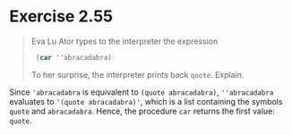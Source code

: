# Exercise 2.55

> Eva Lu Ator types to the interpreter the expression
>
> ```scheme
>  (car ''abracadabra)
> ```
>
> To her surprise, the interpreter prints back `quote`. Explain.

Since `'abracadabra` is equivalent to `(quote abracadabra)`, `''abracadabra` evaluates to `'(quote abracadabra)'`, which is a list containing the symbols `quote` and `abracadabra`. Hence, the procedure `car` returns the first value: `quote`.
